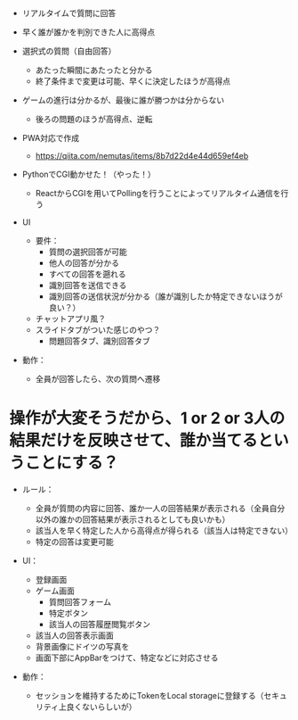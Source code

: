 - リアルタイムで質問に回答
- 早く誰が誰かを判別できた人に高得点
- 選択式の質問（自由回答）
    - あたった瞬間にあたったと分かる
    - 終了条件まで変更は可能、早くに決定したほうが高得点

- ゲームの進行は分かるが、最後に誰が勝つかは分からない
    - 後ろの問題のほうが高得点、逆転

- PWA対応で作成
    - https://qiita.com/nemutas/items/8b7d22d4e44d659ef4eb

- PythonでCGI動かせた！（やった！）
    - ReactからCGIを用いてPollingを行うことによってリアルタイム通信を行う

- UI
    - 要件：
        - 質問の選択回答が可能
        - 他人の回答が分かる
        - すべての回答を遡れる
        - 識別回答を送信できる
        - 識別回答の送信状況が分かる（誰が識別したか特定できないほうが良い？）
    - チャットアプリ風？
    - スライドタブがついた感じのやつ？
        - 問題回答タブ、識別回答タブ

- 動作：
    - 全員が回答したら、次の質問へ遷移

# 操作が大変そうだから、1 or 2 or 3人の結果だけを反映させて、誰か当てるということにする？
- ルール：
    - 全員が質問の内容に回答、誰か一人の回答結果が表示される（全員自分以外の誰かの回答結果が表示されるとしても良いかも）
    - 該当人を早く特定した人から高得点が得られる（該当人は特定できない）
    - 特定の回答は変更可能

- UI：
    - 登録画面
    - ゲーム画面
        - 質問回答フォーム
        - 特定ボタン
        - 該当人の回答履歴閲覧ボタン
    - 該当人の回答表示画面
    - 背景画像にドイツの写真を
    - 画面下部にAppBarをつけて、特定などに対応させる

- 動作：
    - セッションを維持するためにTokenをLocal storageに登録する（セキュリティ上良くないらしいが）

